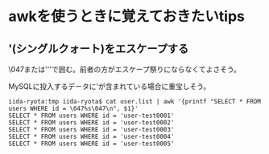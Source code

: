 # awkを使うときに覚えておきたいtips

## '(シングルクォート)をエスケープする
\047または'\''で囲む。前者の方がエスケープ祭りにならなくてよさそう。

MySQLに投入するデータに'が含まれている場合に重宝しそう。
```
iida-ryota:tmp iida-ryota$ cat user.list | awk '{printf "SELECT * FROM users WHERE id = \047%s\047\n", $1}'
SELECT * FROM users WHERE id = 'user-test0001'
SELECT * FROM users WHERE id = 'user-test0002'
SELECT * FROM users WHERE id = 'user-test0003'
SELECT * FROM users WHERE id = 'user-test0004'
SELECT * FROM users WHERE id = 'user-test0005'
```
